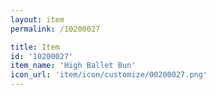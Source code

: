 ```yaml
---
layout: item
permalink: /10200027

title: Item
id: '10200027'
item_name: 'High Ballet Bun'
icon_url: 'item/icon/customize/00200027.png'
---
```

